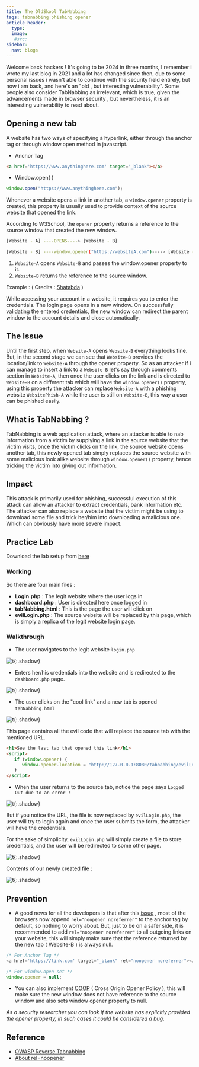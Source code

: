```yaml
---
title: The OldSkool TabNabbing
tags: tabnabbing phishing opener
article_header:
  type: 
  image:
   #src: 
sidebar: 
  nav: blogs
---
```



Welcome back hackers ! 
It's going to be 2024 in three months, I remember i wrote my last blog in 2021 and a lot has changed since then, due to some personal issues i wasn't able to continue with the security field entirely, but now i am back, and here's an "old , but interesting vulnerability". Some people also consider TabNabbing as irrelevant, which is true, given the advancements made in browser security , but nevertheless, it is an interesting vulnerability to read about.

## Opening a new tab

A website has two ways of specifying a hyperlink, either through the anchor tag or through window.open method in javascript.

- Anchor Tag 
```html
<a href='https://www.anythinghere.com' target="_blank"></a>
```

- Window.open( )
```js
window.open("https://www.anythinghere.com");
```

Whenever a website opens a link in another tab, a `window.opener` property is created, this property is usually used to provide context of the source website that opened the link.

According to W3School, the `opener` property returns a reference to the source window that created the new window.

```bash
[Website - A] ----OPENS----> [Website - B]

[Website - B] ----window.opener("https://websiteA.com")----> [Website - A]
```

1. `Website-A` opens `Website-B` and passes the window.opener property to it.
2. `Website-B` returns the reference to the source window.

Example : ( Credits : [Shatabda](https://medium.com/@shatabda/security-tabnabbing-what-how-b038a70d300e ) )

While accessing your account in a website, it requires you to enter the credentials. The login page opens in a new window. On successfully validating the entered credentials, the new window can redirect the parent window to the account details and close automatically.

## The Issue

Until the first step, when `Website-A` opens `Website-B` everything looks fine. But, in the second stage we can see that `Website-B` provides the location/link to `Website-A` through the opener property. 
So as an attacker if i can manage to insert a link to a `Website-B` let's say through comments section in `Website-A`, then once the user clicks on the link and is directed to `Website-B` on a different tab which will have the `window.opener()` property, using this property the attacker  can replace `Website-A` with a phishing website `WebsitePhish-A` while the user is still on `Website-B`, this way a user can be phished easily.

## What is TabNabbing ?

TabNabbing is a web application attack, where an attacker is able to nab information from a victim by supplying a link in the source website that the victim visits, once the victim clicks on the link, the source website opens another tab, this newly opened tab simply replaces the source website with some malicious look alike website through `window.opener()` property, hence tricking the victim into giving out information.

## Impact

This attack is primarily used for phishing, successful execution of this attack can allow an attacker to extract credentials, bank information etc. The attacker can also replace a website that the victim might be using to download some file and trick her/him into downloading a malicious one. Which can obviously have more severe impact.

## Practice Lab 

Download the lab setup from [here](https://github.com/A3h1nt/TabNabbing)

### Working

So there are four main files :

- **Login.php** : The legit website where the user logs in
- **dashboard.php** : User is directed here once logged in
- **tabNabbing.html** : This is the page the user will click on
- **evilLogin.php** : The source website will be replaced by this page, which is simply a replica of the legit website login page.

### Walkthrough

- The user navigates to the legit website `login.php`

![t](/Images/tabnabbing/1.png){:.shadow}

- Enters her/his credentials into the website and is redirected to the `dashboard.php` page.

![t](/Images/tabnabbing/2.png){:.shadow}

- The user clicks on the "cool link" and a new tab is opened `tabNabbing.html`

![t](/Images/tabnabbing/3.png){:.shadow}

This page contains all the evil code that will replace the source tab with the mentioned URL.

```html
<h1>See the last tab that opened this link</h1>
<script>
   if (window.opener) {
      window.opener.location = "http://127.0.0.1:8080/tabnabbing/evilLogin.php";
   }
</script>
```

- When the user returns to the source tab, notice the page says `Logged Out due to an error !` 

![t](/Images/tabnabbing/4.png){:.shadow}

But if you notice the URL, the file is now replaced by `evilLogin.php`, the user will try to login again and once the user submits the form, the attacker will have the credentials. 

For the sake of simplicity, `evilLogin.php` will simply create a file to store credentials, and the user will be redirected to some other page.

![t](/Images/tabnabbing/5.png){:.shadow}

Contents of our newly created file :

![t](/Images/tabnabbing/6.png){:.shadow}

## Prevention

- A good news for all the developers is that after this [issue](https://github.com/whatwg/html/issues/4078) , most of the browsers now append `rel="noopener noreferrer"` to the anchor tag by default, so nothing to worry about. But, just to be on a safer side, it is recommended to add `rel="noopener noreferrer"` to all outgoing links on your website, this will simply make sure that the reference returned by the new tab ( Website-B ) is always null.

```js
/* For Anchor Tag */
<a href='https://link.com' target="_blank" rel="noopener noreferrer"></a>

/* For window.open set */
window.opener = null;
```

- You can also implement [COOP](https://developer.mozilla.org/en-US/docs/Web/HTTP/Headers/Cross-Origin-Opener-Policy) ( Cross Origin Opener Policy ), this will make sure the new window does not have reference to the source window and also sets window opener property to null.

*As a security researcher you can look if the website has explicitly provided the opener property, in such cases it could be considered a bug.*
## Reference

- [OWASP Reverse Tabnabbing](https://owasp.org/www-community/attacks/Reverse_Tabnabbing)
- [About rel=noopener](https://mathiasbynens.github.io/rel-noopener/)